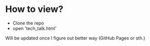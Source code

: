 # How to view?

- Clone the repo
- open 'tech_talk.html'

Will be updated once I figure out better way (GitHub Pages or sth.)
